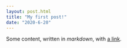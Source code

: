 ```yaml
---
layout: post.html
title: "My first post!"
date: "2020-6-20"
---
```

Some content, written in *markdown*, with [a link](https://example.com).
